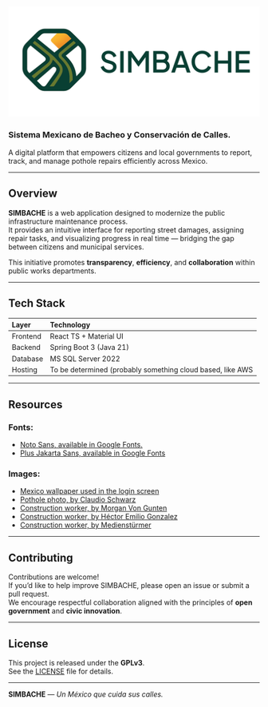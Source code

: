 ![SIMBACHE Logo](repo_images/banner.webp)

### **Sistema Mexicano de Bacheo y Conservación de Calles.**

A digital platform that empowers citizens and local governments to report, track, and manage pothole repairs efficiently across Mexico.

---

## Overview

**SIMBACHE** is a web application designed to modernize the public infrastructure maintenance process.  
It provides an intuitive interface for reporting street damages, assigning repair tasks, and visualizing progress in real time — bridging the gap between citizens and municipal services.

This initiative promotes **transparency**, **efficiency**, and **collaboration** within public works departments.


---

## Tech Stack

| Layer | Technology                                                 |
|:------|:-----------------------------------------------------------|
| Frontend | React TS + Material UI                                     |
| Backend | Spring Boot 3 (Java 21)                                    |
| Database | MS SQL Server 2022                                         |
| Hosting | To be determined (probably something cloud based, like AWS |


---

## Resources

### Fonts:
- [Noto Sans, available in Google Fonts.](https://fonts.google.com/noto/specimen/Noto+Sans)
- [Plus Jakarta Sans, available in Google Fonts](https://fonts.google.com/specimen/Plus+Jakarta+Sans)

### Images:
- [Mexico wallpaper used in the login screen](https://www.pexels.com/photo/aerial-view-of-city-6943384/)
- [Pothole photo, by Claudio Schwarz](https://unsplash.com/photos/a-yellow-line-is-across-the-street-from-a-manhole-cover-mtzBVnFEMmA)
- [Construction worker, by Morgan Von Gunten](https://unsplash.com/photos/white-and-gray-dumpy-level-G-YbAOA6qqQ)
- [Construction worker, by Héctor Emilio Gonzalez](https://unsplash.com/photos/a-man-in-an-orange-vest-is-working-on-a-concrete-block--SYOWCWxH3Q)
- [Construction worker, by Medienstürmer](https://unsplash.com/photos/two-people-sitting-during-day-aWf7mjwwJJo)

---

## Contributing

Contributions are welcome!  
If you’d like to help improve SIMBACHE, please open an issue or submit a pull request.  
We encourage respectful collaboration aligned with the principles of **open government** and **civic innovation**.

---

## License

This project is released under the **GPLv3**.  
See the [LICENSE](./LICENSE.txt) file for details.

---

**SIMBACHE** — *Un México que cuida sus calles.*
